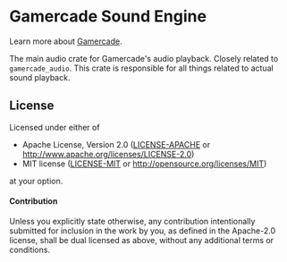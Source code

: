 # Gamercade Sound Engine

Learn more about [Gamercade](https://gamercade.io).

The main audio crate for Gamercade's audio playback. Closely related to `gamercade_audio`. This crate is responsible for all things related to actual sound playback. 

## License

Licensed under either of

 * Apache License, Version 2.0 ([LICENSE-APACHE](LICENSE-APACHE) or http://www.apache.org/licenses/LICENSE-2.0)
 * MIT license ([LICENSE-MIT](LICENSE-MIT) or http://opensource.org/licenses/MIT)

at your option.

#### Contribution

Unless you explicitly state otherwise, any contribution intentionally submitted
for inclusion in the work by you, as defined in the Apache-2.0 license, shall be
dual licensed as above, without any additional terms or conditions.